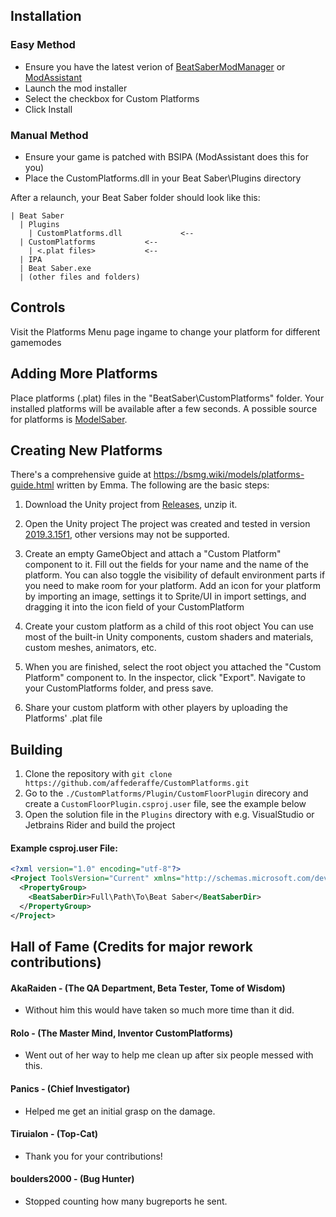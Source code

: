 ## Installation
### Easy Method

* Ensure you have the latest verion of [BeatSaberModManager](https://github.com/affederaffe/BeatSaberModManager/releases) or [ModAssistant](https://github.com/Assistant/ModAssistant/releases)
* Launch the mod installer
* Select the checkbox for Custom Platforms
* Click Install
### Manual Method

* Ensure your game is patched with BSIPA (ModAssistant does this for you)
* Place the CustomPlatforms.dll in your Beat Saber\Plugins directory

After a relaunch, your Beat Saber folder should look like this:

```
| Beat Saber
  | Plugins
    | CustomPlatforms.dll             <-- 
  | CustomPlatforms		      <--
    | <.plat files>		      <--
  | IPA
  | Beat Saber.exe
  | (other files and folders)
```

## Controls

Visit the Platforms Menu page ingame to change your platform for different gamemodes

## Adding More Platforms

Place platforms (.plat) files in the "BeatSaber\CustomPlatforms" folder.
Your installed platforms will be available after a few seconds.
A possible source for platforms is [ModelSaber](https://modelsaber.com/Platforms/?pc).

## Creating New Platforms

There's a comprehensive guide at https://bsmg.wiki/models/platforms-guide.html written by Emma.
The following are the basic steps:

1. Download the Unity project from [Releases](https://github.com/affederaffe/CustomPlatforms/releases/latest), unzip it.

2. Open the Unity project
The project was created and tested in version [2019.3.15f1](https://unity3d.com/get-unity/download/archive), other versions may not be supported.

3. Create an empty GameObject and attach a "Custom Platform" component to it.
Fill out the fields for your name and the name of the platform.  You can also toggle the visibility of default environment parts if you need to make room for your platform.
Add an icon for your platform by importing an image, settings it to Sprite/UI in import settings, and dragging it into the icon field of your CustomPlatform

4. Create your custom platform as a child of this root object
You can use most of the built-in Unity components, custom shaders and materials, custom meshes, animators, etc.

1. When you are finished, select the root object you attached the "Custom Platform" component to.
In the inspector, click "Export". Navigate to your CustomPlatforms folder, and press save.

6. Share your custom platform with other players by uploading the Platforms' .plat file

## Building
1. Clone the repository with ```git clone https://github.com/affederaffe/CustomPlatforms.git```
2. Go to the ```./CustomPlatforms/Plugin/CustomFloorPlugin``` direcory and create a ```CustomFloorPlugin.csproj.user``` file, see the example below
3. Open the solution file in the ```Plugins``` directory with e.g. VisualStudio or Jetbrains Rider and build the project

#### Example csproj.user File:
```xml
<?xml version="1.0" encoding="utf-8"?>
<Project ToolsVersion="Current" xmlns="http://schemas.microsoft.com/developer/msbuild/2003">
  <PropertyGroup>
    <BeatSaberDir>Full\Path\To\Beat Saber</BeatSaberDir>
  </PropertyGroup>
</Project>
```

## Hall of Fame (Credits for major rework contributions)
#### AkaRaiden - (The QA Department, Beta Tester, Tome of Wisdom)
  - Without him this would have taken so much more time than it did.

#### Rolo - (The Master Mind, Inventor CustomPlatforms)
  - Went out of her way to help me clean up after six people messed with this.

#### Panics - (Chief Investigator)
  - Helped me get an initial grasp on the damage.

#### Tiruialon - (Top-Cat)
  - Thank you for your contributions!
 
#### boulders2000 - (Bug Hunter)
  - Stopped counting how many bugreports he sent.
